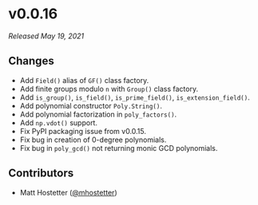 # v0.0.16

*Released May 19, 2021*

## Changes

- Add `Field()` alias of `GF()` class factory.
- Add finite groups modulo `n` with `Group()` class factory.
- Add `is_group()`, `is_field()`, `is_prime_field()`, `is_extension_field()`.
- Add polynomial constructor `Poly.String()`.
- Add polynomial factorization in `poly_factors()`.
- Add `np.vdot()` support.
- Fix PyPI packaging issue from v0.0.15.
- Fix bug in creation of 0-degree polynomials.
- Fix bug in `poly_gcd()` not returning monic GCD polynomials.

## Contributors

- Matt Hostetter ([@mhostetter](https://github.com/mhostetter))
